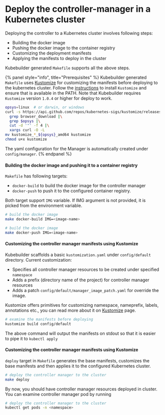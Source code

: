 # Deploy the controller-manager in a Kubernetes cluster

Deploying the controller to a Kubernetes cluster involves following steps:
 - Building the docker image
 - Pushing the docker image to the container registry
 - Customizing the deployment manifests
 - Applying the manifests to deploy in the cluster

Kubebuilder generated `Makefile` supports all the above steps.

{% panel style="info", title="Prerequisites" %}
Kubebuilder generated `Makefile` uses [Kustomize](https://github.com/kubernetes-sigs/kustomize) for customizing the manifests
before deploying to the kubernetes cluster. Follow the [instructions](https://github.com/kubernetes-sigs/kustomize/blob/master/INSTALL.md) to install `Kustomize` and
ensure that is available in the PATH. Note that Kubebuilder requires `Kustomize` version `1.0.4` or higher for deploy to work.

```bash
opsys=linux  # or darwin, or windows
curl -s https://api.github.com/repos/kubernetes-sigs/kustomize/releases/latest |\
  grep browser_download |\
  grep $opsys |\
  cut -d '"' -f 4 |\
  xargs curl -O -L
mv kustomize_*_${opsys}_amd64 kustomize
chmod u+x kustomize
```

The yaml configuration for the Manager is automatically created under
`config/manager`.
{% endpanel %}

#### Building the docker image and pushing it to a container registry

`Makefile` has following targets:
- `docker-build` to build the docker image for the controller manager
- `docker-push` to push it to the configured container registry.

Both target support `IMG` variable. If IMG argument is not provided, it is
picked from the environment variable.

```bash
# build the docker image 
make docker-build IMG=<image-name>

# build the docker image 
make docker-push IMG=<image-name>
```

#### Customizing the controller manager manifests using Kustomize

Kubebuilder scaffolds a basic `kustomization.yaml` under `config/default` directory. Current customization:
 - Specifies all controller manager resources to be created under specified `namespace`
 - Adds a prefix (directory name of the project) for controller manager resources
 - Adds a patch `config/default/manager_image_patch.yaml` for override the image.

Kustomize offers primitives for customizing namespace, nameprefix, labels, annotations etc., you can read more about it on [Kustomize](https://github.com/kubernetes-sigs/kustomize) page.

```bash
# examine the manifests before deploying
kustomize build config/default
```
The above command will output the manifests on stdout so that it is easier to pipe it to `kubectl apply`

#### Customizing the controller manager manifests using Kustomize

`deploy` target in `Makefile` generates the base manifests, customizes the base manifests and then applies it to the configured Kubernetes cluster.

```bash
# deploy the controller manager to the cluster
make deploy
```

By now, you should have controller manager resources deployed in cluster. You
can examine controller manager pod by running

```bash
# deploy the controller manager to the cluster
kubectl get pods -n <namespace>
```

